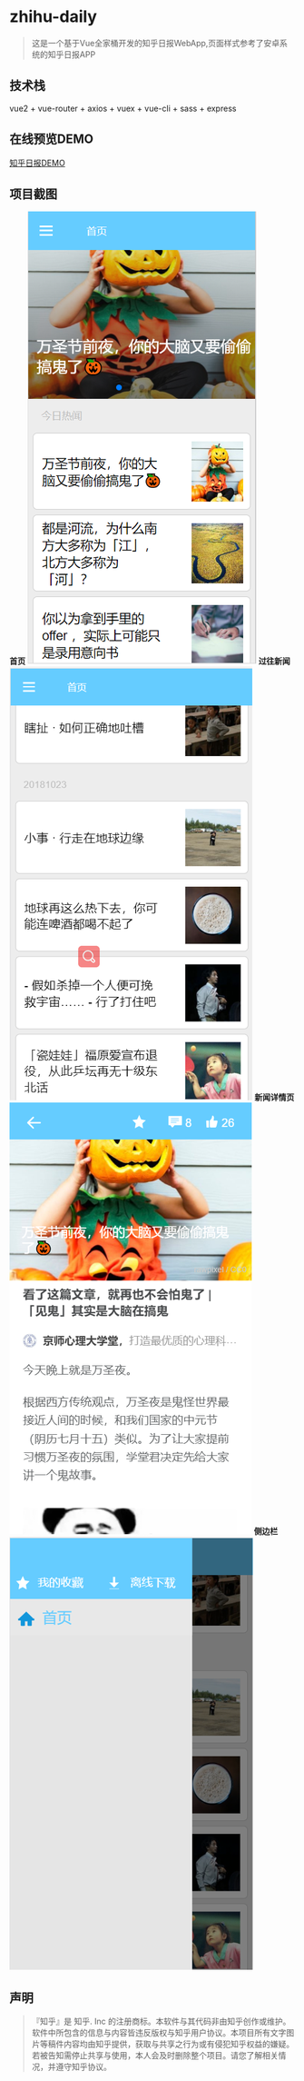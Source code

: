 # zhihu-daily
> 这是一个基于Vue全家桶开发的知乎日报WebApp,页面样式参考了安卓系统的知乎日报APP

## 技术栈
 vue2 + vue-router + axios + vuex + vue-cli + sass + express

 ## 在线预览DEMO
   [知乎日报DEMO](http://47.106.107.188:8888/#/home)

 ## 项目截图
   **首页**
  ![**首页**](https://github.com/spBlueCat/zhihu-daily/blob/master/screenshots/index.png)
  **过往新闻**
  ![**过往新闻**](https://github.com/spBlueCat/zhihu-daily/blob/master/screenshots/before-news.png)
  **新闻详情页**
  ![**新闻详情页**](https://github.com/spBlueCat/zhihu-daily/blob/master/screenshots/detail.png)
  **侧边栏**
  ![**侧边栏**](https://github.com/spBlueCat/zhihu-daily/blob/master/screenshots/sidebar.png)
## 声明
>『知乎』是 知乎. Inc 的注册商标。本软件与其代码非由知乎创作或维护。软件中所包含的信息与内容皆违反版权与知乎用户协议。本项目所有文字图片等稿件内容均由知乎提供，获取与共享之行为或有侵犯知乎权益的嫌疑。若被告知需停止共享与使用，本人会及时删除整个项目。请您了解相关情况，并遵守知乎协议。


